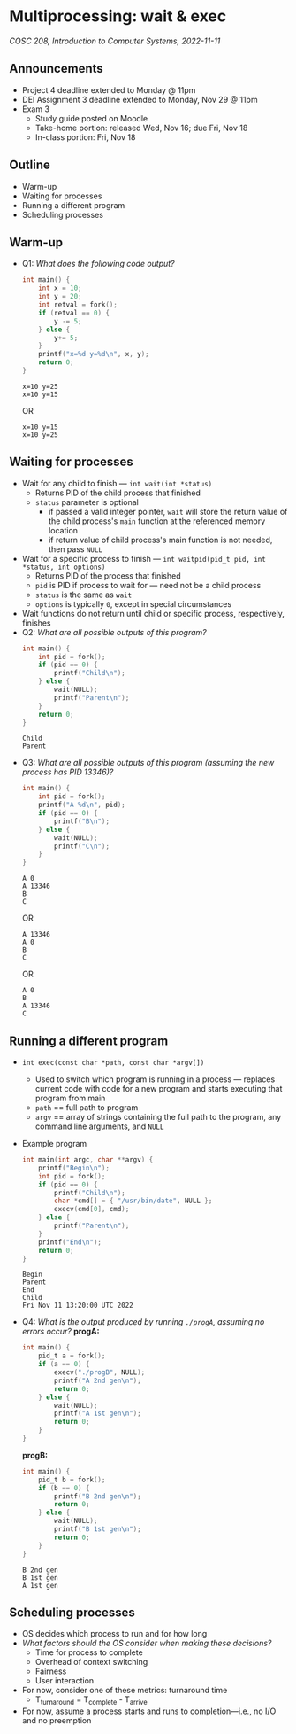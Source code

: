 # Multiprocessing: wait & exec
_COSC 208, Introduction to Computer Systems, 2022-11-11_

## Announcements
* Project 4 deadline extended to Monday @ 11pm
* DEI Assignment 3 deadline extended to Monday, Nov 29 @ 11pm
* Exam 3
    * Study guide posted on Moodle
    * Take-home portion: released Wed, Nov 16; due Fri, Nov 18
    * In-class portion: Fri, Nov 18 

## Outline
* Warm-up
* Waiting for processes
* Running a different program
* Scheduling processes

## Warm-up
* Q1: _What does the following code output?_
    ```C
    int main() {
        int x = 10;
        int y = 20;
        int retval = fork();
        if (retval == 0) {
            y -= 5;
        } else {
            y+= 5;
        }
        printf("x=%d y=%d\n", x, y);
        return 0;
    }
    ```
    ```
    x=10 y=25
    x=10 y=15
    ```
    OR
    ```
    x=10 y=15
    x=10 y=25
    ```

## Waiting for processes
* Wait for any child to finish — `int wait(int *status)`
    * Returns PID of the child process that finished
    * `status` parameter is optional
        * if passed a valid integer pointer, `wait` will store the return value of the child process's `main` function at the referenced memory location
        * if return value of child process's main function is not needed, then pass `NULL`
* Wait for a specific process to finish — `int waitpid(pid_t pid, int *status, int options)`
    * Returns PID of the process that finished
    * `pid` is PID if process to wait for — need not be a child process
    * `status` is the same as `wait`
    * `options` is typically `0`, except in special circumstances
* Wait functions do not return until child or specific process, respectively, finishes
* Q2: _What are all possible outputs of this program?_
    ```C
    int main() {
        int pid = fork();
        if (pid == 0) {
            printf("Child\n");
        } else {
            wait(NULL);
            printf("Parent\n");
        }
        return 0;
    }
    ```
    ```
    Child
    Parent
    ```
* Q3: _What are all possible outputs of this program (assuming the new process has PID 13346)?_
    ```C
    int main() {
        int pid = fork();
        printf("A %d\n", pid);
        if (pid == 0) {
            printf("B\n");
        } else {
            wait(NULL);
            printf("C\n");
        }
    }
    ```
    ```
    A 0
    A 13346
    B
    C
    ```
    OR
    ```
    A 13346
    A 0
    B
    C
    ```
    OR
    ```
    A 0
    B
    A 13346
    C
    ```

## Running a different program
* `int exec(const char *path, const char *argv[])`
    * Used to switch which program is running in a process — replaces current code with code for a new program and starts executing that program from main
    * `path` == full path to program
    * `argv` == array of strings containing the full path to the program, any command line arguments, and `NULL`
* Example program
    ```C
    int main(int argc, char **argv) {
        printf("Begin\n");
        int pid = fork();
        if (pid == 0) {
            printf("Child\n");
            char *cmd[] = { "/usr/bin/date", NULL };
            execv(cmd[0], cmd);
        } else {
            printf("Parent\n");
        }
        printf("End\n");
        return 0;
    }
    ```
    ```
    Begin
    Parent
    End 
    Child
    Fri Nov 11 13:20:00 UTC 2022
    ```

* Q4: _What is the output produced by running `./progA`, assuming no errors occur?_
    **progA:**
    ```C
    int main() {
        pid_t a = fork();
        if (a == 0) {
            execv("./progB", NULL);
            printf("A 2nd gen\n");
            return 0;
        } else {
            wait(NULL);
            printf("A 1st gen\n");
            return 0;
        }
    }
    ```
    **progB:**
    ```C
    int main() {
        pid_t b = fork();
        if (b == 0) {
            printf("B 2nd gen\n");
            return 0;
        } else {
            wait(NULL);
            printf("B 1st gen\n");
            return 0;
        }
    }
    ```
    ```
    B 2nd gen
    B 1st gen
    A 1st gen
    ```

## Scheduling processes
* OS decides which process to run and for how long
* _What factors should the OS consider when making these decisions?_
    * Time for process to complete
    * Overhead of context switching
    * Fairness
    * User interaction
* For now, consider one of these metrics: turnaround time
    * T<sub>turnaround</sub> = T<sub>complete</sub> - T<sub>arrive</sub>
* For now, assume a process starts and runs to completion—i.e., no I/O and no preemption